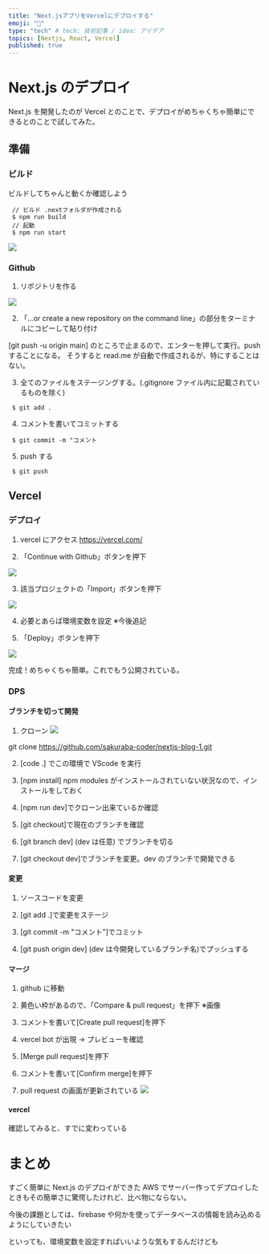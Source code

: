 ```yaml
---
title: "Next.jsアプリをVercelにデプロイする"
emoji: "📝"
type: "tech" # tech: 技術記事 / idea: アイデア
topics: [Nextjs, React, Vercel]
published: true
---
```


# Next.js のデプロイ

Next.js を開発したのが Vercel とのことで、デプロイがめちゃくちゃ簡単にできるとのことで試してみた。

## 準備

### ビルド

ビルドしてちゃんと動くか確認しよう

```script:
 // ビルド .nextフォルダが作成される
 $ npm run build
 // 起動
 $ npm run start
```

![](https://storage.googleapis.com/zenn-user-upload/46e9f812f17e-20220930.png)

### Github

1. リポジトリを作る

![](https://storage.googleapis.com/zenn-user-upload/71587bc0fda2-20220930.png)

2. 「…or create a new repository on the command line」の部分をターミナルにコピーして貼り付け

[git push -u origin main] のところで止まるので、エンターを押して実行。push することになる。
そうすると read.me が自動で作成されるが、特にすることはない。

3. 全てのファイルをステージングする。(.gitignore ファイル内に記載されているものを除く)

```script:
 $ git add .
```

4. コメントを書いてコミットする

```script:
 $ git commit -m "コメント
```

5. push する

```script:
 $ git push
```

## Vercel

### デプロイ

1. vercel にアクセス
   https://vercel.com/

2. 「Continue with Github」ボタンを押下

![](https://storage.googleapis.com/zenn-user-upload/e3f89e1bd5b7-20220930.png)

3. 該当プロジェクトの「Import」ボタンを押下

![](https://storage.googleapis.com/zenn-user-upload/c6910cd1570f-20220930.png)

4. 必要とあらば環境変数を設定
   ※今後追記

5. 「Deploy」ボタンを押下

![](https://storage.googleapis.com/zenn-user-upload/6f6640bebd87-20220930.png)

完成！めちゃくちゃ簡単。これでもう公開されている。

### DPS

#### ブランチを切って開発

1. クローン
   ![](https://storage.googleapis.com/zenn-user-upload/3d64814e35d8-20220930.png)

git clone https://github.com/sakuraba-coder/nextjs-blog-1.git

2. [code .] でこの環境で VScode を実行

3. [npm install]
   npm modules がインストールされていない状況なので、インストールをしておく

4. [npm run dev]でクローン出来ているか確認

5. [git checkout]で現在のブランチを確認

6. [git branch dev] (dev は任意) でブランチを切る

7. [git checkout dev]でブランチを変更。dev のブランチで開発できる

#### 変更

1. ソースコードを変更

2. [git add .]で変更をステージ

3. [git commit -m "コメント"]でコミット

4. [git push origin dev] (dev は今開発しているブランチ名)でプッシュする

#### マージ

1. github に移動

2. 黄色い枠があるので、「Compare & pull request」を押下
   ※画像

3. コメントを書いて[Create pull request]を押下

4. vercel bot が出現 → プレビューを確認

5. [Merge pull request]を押下

6. コメントを書いて[Confirm merge]を押下

7. pull request の画面が更新されている
   ![](https://storage.googleapis.com/zenn-user-upload/e73efb799c92-20220930.png)

#### vercel

確認してみると、すでに変わっている

# まとめ

すごく簡単に Next.js のデプロイができた
AWS でサーバー作ってデプロイしたときもその簡単さに驚愕したけれど、比べ物にならない。

今後の課題としては、firebase や何かを使ってデータベースの情報を読み込めるようにしていきたい

といっても、環境変数を設定すればいいような気もするんだけども
